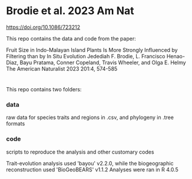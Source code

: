 # Brodie et al. 2023 Am Nat
https://doi.org/10.1086/723212

This repo contains the data and code from the paper: 

Fruit Size in Indo-Malayan Island Plants Is More Strongly Influenced by Filtering than by In Situ Evolution
Jedediah F. Brodie, L. Francisco Henao-Diaz, Bayu Pratama, Conner Copeland, Travis Wheeler, and Olga E. Helmy
The American Naturalist 2023 201:4, 574-585 


#
This repo contains two folders: 
### data
raw data for species traits and regions in .csv, and phylogeny in .tree formats

### code
scripts to reproduce the analysis and other customary codes

Trait-evolution analysis used 'bayou' v2.2.0, while the biogeographic reconstruction used 'BioGeoBEARS' v1.1.2
Analyses were ran in R 4.0.5 
